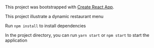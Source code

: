 This project was bootstrapped with [Create React App](https://github.com/facebook/create-react-app).

This project illustrate a dynamic restaurant menu

Run `npm install` to install dependencies

In the project directory, you can run `yarn start` or `npm start` to start the application
